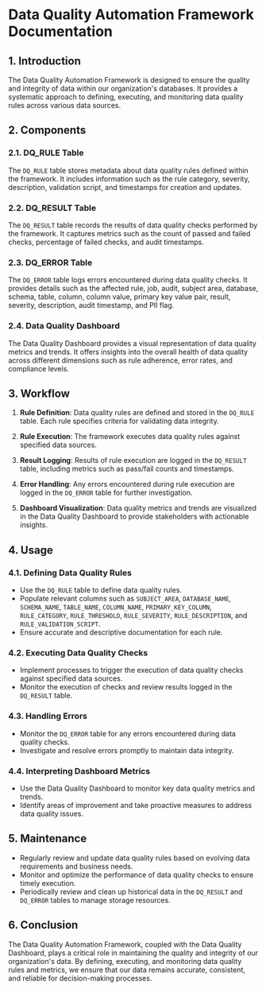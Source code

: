# Data Quality Automation Framework Documentation

## 1. Introduction

The Data Quality Automation Framework is designed to ensure the quality and integrity of data within our organization's databases. It provides a systematic approach to defining, executing, and monitoring data quality rules across various data sources.

## 2. Components

### 2.1. DQ_RULE Table

The `DQ_RULE` table stores metadata about data quality rules defined within the framework. It includes information such as the rule category, severity, description, validation script, and timestamps for creation and updates.

### 2.2. DQ_RESULT Table

The `DQ_RESULT` table records the results of data quality checks performed by the framework. It captures metrics such as the count of passed and failed checks, percentage of failed checks, and audit timestamps.

### 2.3. DQ_ERROR Table

The `DQ_ERROR` table logs errors encountered during data quality checks. It provides details such as the affected rule, job, audit, subject area, database, schema, table, column, column value, primary key value pair, result, severity, description, audit timestamp, and PII flag.

### 2.4. Data Quality Dashboard

The Data Quality Dashboard provides a visual representation of data quality metrics and trends. It offers insights into the overall health of data quality across different dimensions such as rule adherence, error rates, and compliance levels.

## 3. Workflow

1. **Rule Definition**: Data quality rules are defined and stored in the `DQ_RULE` table. Each rule specifies criteria for validating data integrity.

2. **Rule Execution**: The framework executes data quality rules against specified data sources.

3. **Result Logging**: Results of rule execution are logged in the `DQ_RESULT` table, including metrics such as pass/fail counts and timestamps.

4. **Error Handling**: Any errors encountered during rule execution are logged in the `DQ_ERROR` table for further investigation.

5. **Dashboard Visualization**: Data quality metrics and trends are visualized in the Data Quality Dashboard to provide stakeholders with actionable insights.

## 4. Usage

### 4.1. Defining Data Quality Rules

- Use the `DQ_RULE` table to define data quality rules.
- Populate relevant columns such as `SUBJECT_AREA`, `DATABASE_NAME`, `SCHEMA_NAME`, `TABLE_NAME`, `COLUMN_NAME`, `PRIMARY_KEY_COLUMN`, `RULE_CATEGORY`, `RULE_THRESHOLD`, `RULE_SEVERITY`, `RULE_DESCRIPTION`, and `RULE_VALIDATION_SCRIPT`.
- Ensure accurate and descriptive documentation for each rule.

### 4.2. Executing Data Quality Checks

- Implement processes to trigger the execution of data quality checks against specified data sources.
- Monitor the execution of checks and review results logged in the `DQ_RESULT` table.

### 4.3. Handling Errors

- Monitor the `DQ_ERROR` table for any errors encountered during data quality checks.
- Investigate and resolve errors promptly to maintain data integrity.

### 4.4. Interpreting Dashboard Metrics

- Use the Data Quality Dashboard to monitor key data quality metrics and trends.
- Identify areas of improvement and take proactive measures to address data quality issues.

## 5. Maintenance

- Regularly review and update data quality rules based on evolving data requirements and business needs.
- Monitor and optimize the performance of data quality checks to ensure timely execution.
- Periodically review and clean up historical data in the `DQ_RESULT` and `DQ_ERROR` tables to manage storage resources.

## 6. Conclusion

The Data Quality Automation Framework, coupled with the Data Quality Dashboard, plays a critical role in maintaining the quality and integrity of our organization's data. By defining, executing, and monitoring data quality rules and metrics, we ensure that our data remains accurate, consistent, and reliable for decision-making processes.
